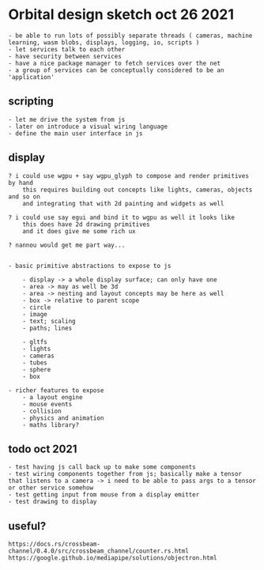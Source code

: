 

# Orbital design sketch oct 26 2021

	- be able to run lots of possibly separate threads ( cameras, machine learning, wasm blobs, displays, logging, io, scripts )
	- let services talk to each other
	- have security between services
	- have a nice package manager to fetch services over the net
	- a group of services can be conceptually considered to be an 'application'

## scripting

	- let me drive the system from js
	- later on introduce a visual wiring language
	- define the main user interface in js

## display

	? i could use wgpu + say wgpu_glyph to compose and render primitives by hand
		this requires building out concepts like lights, cameras, objects and so on
		and integrating that with 2d painting and widgets as well

	? i could use say egui and bind it to wgpu as well it looks like
		this does have 2d drawing primitives
		and it does give me some rich ux

	? nannou would get me part way...


	- basic primitive abstractions to expose to js

		- display -> a whole display surface; can only have one
		- area -> may as well be 3d
		- area -> nesting and layout concepts may be here as well
		- box -> relative to parent scope
		- circle
		- image
		- text; scaling
		- paths; lines

		- gltfs
		- lights
		- cameras
		- tubes
		- sphere
		- box

	- richer features to expose
		- a layout engine
		- mouse events
		- collision
		- physics and animation
		- maths library?

## todo oct 2021

	- test having js call back up to make some components
	- test wiring components together from js; basically make a tensor that listens to a camera -> i need to be able to pass args to a tensor or other service somehow
	- test getting input from mouse from a display emitter
	- test drawing to display

## useful?
	https://docs.rs/crossbeam-channel/0.4.0/src/crossbeam_channel/counter.rs.html
	https://google.github.io/mediapipe/solutions/objectron.html



